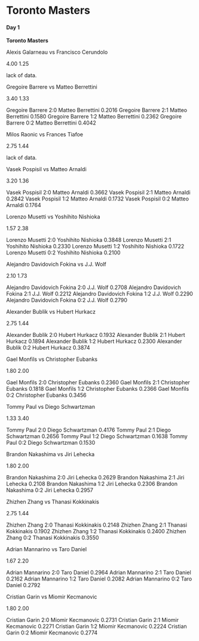 # Toronto Masters

#### Day 1

**Toronto Masters**

Alexis Galarneau  vs  Francisco Cerundolo

4.00    1.25

lack of data.




Gregoire Barrere  vs  Matteo Berrettini

3.40    1.33

Gregoire Barrere 2:0 Matteo Berrettini 0.2016
Gregoire Barrere 2:1 Matteo Berrettini 0.1580
Gregoire Barrere 1:2 Matteo Berrettini 0.2362
Gregoire Barrere 0:2 Matteo Berrettini 0.4042



Milos Raonic  vs  Frances Tiafoe

2.75    1.44

lack of data.




Vasek Pospisil  vs  Matteo Arnaldi

3.20    1.36

Vasek Pospisil 2:0 Matteo Arnaldi 0.3662
Vasek Pospisil 2:1 Matteo Arnaldi 0.2842
Vasek Pospisil 1:2 Matteo Arnaldi 0.1732
Vasek Pospisil 0:2 Matteo Arnaldi 0.1764



Lorenzo Musetti  vs  Yoshihito Nishioka

1.57    2.38

Lorenzo Musetti 2:0 Yoshihito Nishioka 0.3848
Lorenzo Musetti 2:1 Yoshihito Nishioka 0.2330
Lorenzo Musetti 1:2 Yoshihito Nishioka 0.1722
Lorenzo Musetti 0:2 Yoshihito Nishioka 0.2100



Alejandro Davidovich Fokina  vs  J.J. Wolf

2.10    1.73

Alejandro Davidovich Fokina 2:0 J.J. Wolf 0.2708
Alejandro Davidovich Fokina 2:1 J.J. Wolf 0.2212
Alejandro Davidovich Fokina 1:2 J.J. Wolf 0.2290
Alejandro Davidovich Fokina 0:2 J.J. Wolf 0.2790



Alexander Bublik  vs  Hubert Hurkacz

2.75    1.44

Alexander Bublik 2:0 Hubert Hurkacz 0.1932
Alexander Bublik 2:1 Hubert Hurkacz 0.1894
Alexander Bublik 1:2 Hubert Hurkacz 0.2300
Alexander Bublik 0:2 Hubert Hurkacz 0.3874



Gael Monfils  vs  Christopher Eubanks

1.80    2.00

Gael Monfils 2:0 Christopher Eubanks 0.2360
Gael Monfils 2:1 Christopher Eubanks 0.1818
Gael Monfils 1:2 Christopher Eubanks 0.2366
Gael Monfils 0:2 Christopher Eubanks 0.3456



Tommy Paul  vs  Diego Schwartzman

1.33    3.40

Tommy Paul 2:0 Diego Schwartzman 0.4176
Tommy Paul 2:1 Diego Schwartzman 0.2656
Tommy Paul 1:2 Diego Schwartzman 0.1638
Tommy Paul 0:2 Diego Schwartzman 0.1530



Brandon Nakashima  vs  Jiri Lehecka

1.80    2.00

Brandon Nakashima 2:0 Jiri Lehecka 0.2629
Brandon Nakashima 2:1 Jiri Lehecka 0.2108
Brandon Nakashima 1:2 Jiri Lehecka 0.2306
Brandon Nakashima 0:2 Jiri Lehecka 0.2957



Zhizhen Zhang  vs  Thanasi Kokkinakis

2.75    1.44

Zhizhen Zhang 2:0 Thanasi Kokkinakis 0.2148
Zhizhen Zhang 2:1 Thanasi Kokkinakis 0.1902
Zhizhen Zhang 1:2 Thanasi Kokkinakis 0.2400
Zhizhen Zhang 0:2 Thanasi Kokkinakis 0.3550



Adrian Mannarino  vs  Taro Daniel

1.67    2.20

Adrian Mannarino 2:0 Taro Daniel 0.2964
Adrian Mannarino 2:1 Taro Daniel 0.2162
Adrian Mannarino 1:2 Taro Daniel 0.2082
Adrian Mannarino 0:2 Taro Daniel 0.2792



Cristian Garin  vs  Miomir Kecmanovic

1.80    2.00

Cristian Garin 2:0 Miomir Kecmanovic 0.2731
Cristian Garin 2:1 Miomir Kecmanovic 0.2271
Cristian Garin 1:2 Miomir Kecmanovic 0.2224
Cristian Garin 0:2 Miomir Kecmanovic 0.2774



